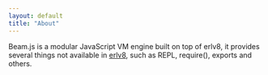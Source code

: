 ```yaml
---
layout: default
title: "About"
---
```


Beam.js is a modular JavaScript VM engine built on top of erlv8, it provides several things not available in  [erlv8](https://github.com/beamjs/erlv8/wiki), such as REPL, require(), exports and others.